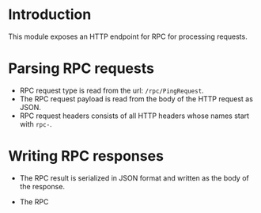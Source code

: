 

# Introduction

This module exposes an HTTP endpoint for RPC for processing requests.

# Parsing RPC requests

* RPC request type is read from the url: `/rpc/PingRequest`.
* The RPC request payload is read from the body of the HTTP request as JSON.
* RPC request headers consists of all HTTP headers whose names start with `rpc-`.

# Writing RPC responses

* The RPC result is serialized in JSON format and written as the body of the response.

* The RPC 
   